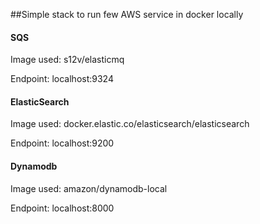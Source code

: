 
##Simple stack to run few AWS service in docker locally

#### SQS
Image used:
s12v/elasticmq

Endpoint: localhost:9324

#### ElasticSearch
Image used:
docker.elastic.co/elasticsearch/elasticsearch

Endpoint: localhost:9200

#### Dynamodb
Image used:
amazon/dynamodb-local

Endpoint: localhost:8000